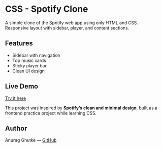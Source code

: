 # CSS - Spotify Clone

A simple clone of the Spotify web app using only HTML and CSS.  
Responsive layout with sidebar, player, and content sections.

## Features

- Sidebar with navigation  
- Top music cards  
- Sticky player bar  
- Clean UI design

## Live Demo

[Try it here](https://anuragghutke.github.io/css-spotify-clone/)

This project was inspired by **Spotify’s clean and minimal design**, built as a frontend practice project while learning CSS.

## Author

Anurag Ghutke — [GitHub](https://github.com/AnuragGhutke)



